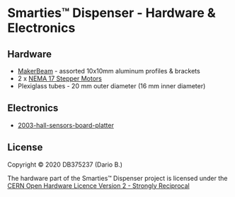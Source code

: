 # Smarties™ Dispenser - Hardware & Electronics

## Hardware
* [MakerBeam](https://www.makerbeam.com/makerbeam/) - assorted 10x10mm aluminum profiles & brackets
* 2 x [NEMA 17 Stepper Motors](https://github.com/DB375237/smarties/blob/master/pdf/17HS13-0404S.pdf)
* Plexiglass tubes - 20 mm outer diameter (16 mm inner diameter)

## Electronics
* [2003-hall-sensors-board-platter](https://github.com/DB375237/smarties/tree/master/hardware/2003-hall-sensors-board-platter)

## License

Copyright © 2020 DB375237 (Dario B.)

The hardware part of the Smarties™ Dispenser project is licensed under the [CERN Open Hardware Licence Version 2 - Strongly Reciprocal](https://github.com/DB375237/smarties/blob/master/hardware/LICENSE.md)